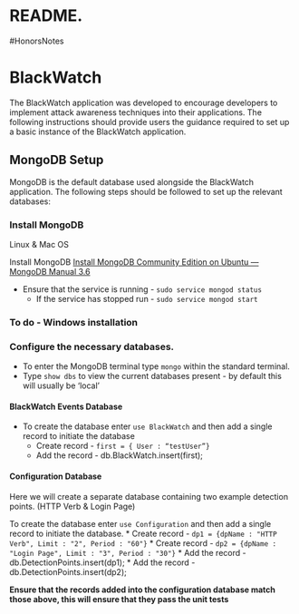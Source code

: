 # README.
#HonorsNotes

# BlackWatch
The BlackWatch application was developed to encourage developers to implement attack awareness techniques into their applications. The following instructions should provide users the guidance required to set up a basic instance of the BlackWatch application.

## MongoDB Setup

MongoDB is the default database used alongside the BlackWatch application. The following steps should be followed to set up the relevant databases:
 
### Install MongoDB

Linux & Mac OS

Install MongoDB [Install MongoDB Community Edition on Ubuntu — MongoDB Manual 3.6](https://docs.mongodb.com/manual/tutorial/install-mongodb-on-ubuntu/)

* Ensure that the service is running - `sudo service mongod status` 
	* If the service has stopped run - `sudo service mongod start`

### To do - Windows installation

### Configure the necessary databases.

* To enter the MongoDB terminal type `mongo` within the standard terminal. 
* Type `show dbs` to view the current databases present - by default this will usually be ‘local’ 

#### BlackWatch Events Database

* To create the database enter  `use BlackWatch`  and then add a single record to initiate the database
	* Create record - `first = { User : “testUser”}`
	* Add the record - db.BlackWatch.insert(first);

#### Configuration Database

Here we will create a separate database containing two example detection points. (HTTP Verb & Login Page)

To create the database enter  `use Configuration`  and then add a single record to initiate the database.
	* Create record - `dp1 = {dpName : "HTTP Verb", Limit : "2", Period : "60"}`
	* Create record - `dp2 = {dpName : "Login Page", Limit : "3", Period : "30"}`
	* Add the record - db.DetectionPoints.insert(dp1);
	* Add the record - db.DetectionPoints.insert(dp2);

**Ensure that the records added into the configuration database match those above, this will ensure that they pass the unit tests**
